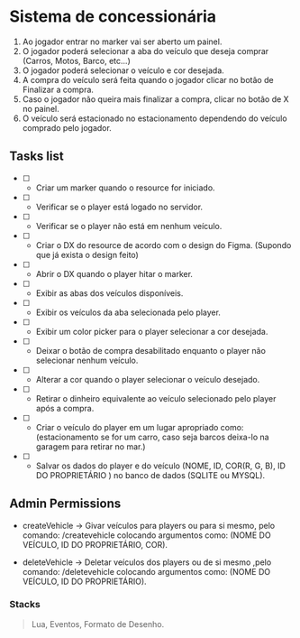 # Sistema de concessionária

1. Ao jogador entrar no marker vai ser aberto um painel.
2. O jogador poderá selecionar a aba do veículo que deseja comprar (Carros, Motos, Barco, etc...)
3. O jogador poderá selecionar o veículo e cor desejada.
4. A compra do veículo será feita quando o jogador clicar no botão de Finalizar a compra.
5. Caso o jogador não queira mais finalizar a compra, clicar no botão de X no painel.
6. O veículo será estacionado no estacionamento dependendo do veículo comprado pelo jogador.


## Tasks list

- [ ] - Criar um marker quando o resource for iniciado.
- [ ] - Verificar se o player está logado no servidor.
- [ ] - Verificar se o player não está em nenhum veículo.
- [ ] - Criar o DX do resource de acordo com o design do Figma. (Supondo que já exista o design feito)
- [ ] - Abrir o DX quando o player hitar o marker.
- [ ] - Exibir as abas dos veículos disponíveis.
- [ ] - Exibir os veículos da aba selecionada pelo player.
- [ ] - Exibir um color picker para o player selecionar a cor desejada.
- [ ] - Deixar o botão de compra desabilitado enquanto o player não selecionar nenhum veículo.
- [ ] - Alterar a cor quando o player selecionar o veículo desejado.
- [ ] - Retirar o dinheiro equivalente ao veículo selecionado pelo player após a compra.
- [ ] - Criar o veículo do player em um lugar apropriado como: (estacionamento se for um carro, caso seja barcos deixa-lo na garagem para retirar no mar.)
- [ ] - Salvar os dados do player e do veículo (NOME, ID, COR(R, G, B), ID DO PROPRIETÁRIO ) no banco de dados (SQLITE ou MYSQL).

## Admin Permissions

- createVehicle -> Givar veículos para players ou para si mesmo, pelo comando: /createvehicle colocando argumentos como: (NOME DO VEÍCULO, ID DO PROPRIETÁRIO, COR).

- deleteVehicle -> Deletar veículos dos players ou de si mesmo ,pelo comando: /deletevehicle 
colocando argumentos como: (NOME DO VEÍCULO, ID DO PROPRIETÁRIO).

### Stacks
> Lua,
> Eventos,
> Formato de Desenho.